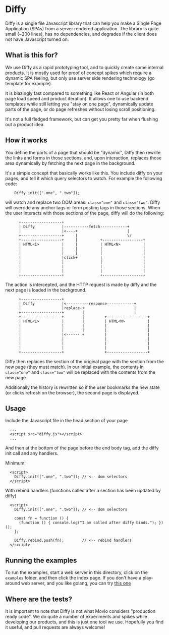 # Diffy

Diffy is a single file Javascript library that can help you make a Single Page Application (SPAs) from a server rendered application. The library is quite small (~200 lines), has no dependencies, and degrades if the client does not have Javascript turned on.

## What is this for?

We use Diffy as a rapid prototyping tool, and to quickly create some internal products. It is mostly used for proof of concept spikes which require a dynamic SPA feeling, but only use server side rendering technology (go template for example).

It is blazingly fast compared to something like React or Angular (in both page load speed and product iteration). It allows one to use backend templates while still letting you "stay on one page", dynamically update parts of the page, or do page refreshes without losing scroll positioning.

It's not a full fledged framework, but can get you pretty far when flushing out a product idea.

## How it works

You define the parts of a page that should be "dynamic", Diffy then rewrite the links and forms in those sections, and, upon interaction, replaces those area dynamically by fetching the next page in the background.

It's a simple concept that basically works like this. You include diffy on your pages, and tell it which query selectors to watch. For example the following code:

```
    Diffy.init([".one", ".two"]);
```

will watch and replace two DOM areas: `class="one"` and `class="two"`. Diffy will override any anchor tags or form posting tags in those sections. When the user interacts with those sections of the page, diffy will do the following:


```
      +------------------+
      | Diffy            |-----------fetch------------+
      |                  |<----+                      |
      +------------------+     |                      \/
      +------------------+     |          +------------------+
      | HTML<1>          |     |          | HTML<N>          |
      |                  |     |          |                  |
      |                  |     |          |                  |
      |                  |click+          |                  |
      |                  |                |                  |
      |                  |                |                  |
      |                  |                |                  |
      +------------------+                +------------------+

```

The action is intercepted, and the HTTP request is made by diffy and the next page is loaded in the background.


```
      +------------------+
      | Diffy            |<----------response------------+
      |                  |replace-+                      |
      +------------------+        |                      |
      +------------------+        |         +------------------+
      | HTML<1>          |        |         | HTML<N>          |
      |                  |        |         |                  |
      |                  |        |         |                  |
      |                  |<------ +         |                  |
      |                  |                  |                  |
      |                  |                  |                  |
      |                  |                  |                  |
      +------------------+                  +------------------+

```

Diffy then replaces the section of the original page with the section from the new page (they must match). In our initial example, the contents in `class="one"` and `class="two"` will be replaced with the contents from the new page.

Additionally the history is rewritten so if the user bookmarks the new state (or clicks refresh on the browser), the second page is displayed.

## Usage

Include the Javascript file in the head section of your page

```
  ...
  <script src="diffy.js"></script>
  ...
```

And then at the bottom of the page before the end body tag, add the diffy init call and any handlers.

Minimum:

```
  <script>
    Diffy.init([".one", ".two"]); // <-- dom selectors
  </script>
```

With rebind handlers (functions called after a section has been updated by diffy)

```
  <script>
    Diffy.init([".one", ".two"]); // <-- dom selectors

    const fn = function () {
      (function () { console.log("I am called after diffy binds."); })();
    };

    Diffy.rebind.push(fn);        // <-- rebind handlers
  </script>
```

## Running the examples

To run the examples, start a web server in this directory, click on the `examples` folder, and then click the index page. If you don't have a play-around web server, and you like golang, you can try [this one](https://github.com/robrohan/busboy)


## Where are the tests?

It is important to note that Diffy is not what Movio considers "production ready code". We do quite a number of experiments and spikes while developing our products, and this is just one tool we use. Hopefully you find it useful, and pull requests are always welcome!
